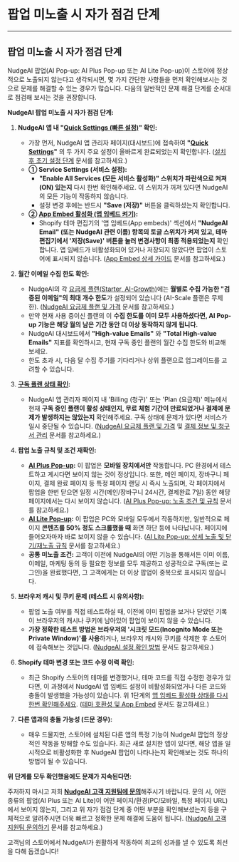 # 팝업 미노출 시 자가 점검 단계

---
팝업 미노출 시 자가 점검 단계
---

NudgeAI 팝업(AI Pop-up: AI Plus Pop-up 또는 AI Lite Pop-up)이 스토어에 정상적으로 노출되지 않는다고 생각되시면, 몇 가지 간단한 사항들을 먼저 확인해보시는 것으로 문제를 해결할 수 있는 경우가 많습니다. 다음의 일반적인 문제 해결 단계를 순서대로 점검해 보시는 것을 권장합니다.

**NudgeAI 팝업 미노출 시 자가 점검 단계:**

1.  **NudgeAI 앱 내 "[Quick Settings (빠른 설정)](../../setup-guide/initial-setup.md)" 확인:**
    *   가장 먼저, NudgeAI 앱 관리자 페이지(대시보드)에 접속하여 **"[Quick Settings](../../setup-guide/initial-setup.md)"** 의 두 가지 주요 설정이 올바르게 완료되었는지 확인합니다. ([설치 후 초기 설정 단계](../../setup-guide/initial-setup.md) 문서를 참고하세요.)
    *   **① Service Settings (서비스 설정):**
        *   **"Enable All Services (모든 서비스 활성화)" 스위치가 파란색으로 켜져(ON) 있는지** 다시 한번 확인해주세요. 이 스위치가 꺼져 있다면 NudgeAI의 모든 기능이 작동하지 않습니다.
        *   설정 변경 후에는 반드시 **"Save (저장)"** 버튼을 클릭하셨는지 확인합니다.
    *   **② [App Embed 활성화 (앱 임베드 켜기)](../../setup-guide/app-embed-guide.md):**
        *   Shopify 테마 편집기의 '앱 임베드(App embeds)' 섹션에서 **"NudgeAI Email" (또는 NudgeAI 관련 이름) 항목의 토글 스위치가 켜져 있고, 테마 편집기에서 '저장(Save)' 버튼을 눌러 변경사항이 최종 적용되었는지** 확인합니다. 앱 임베드가 비활성화되어 있거나 저장되지 않았다면 팝업이 스토어에 표시되지 않습니다. ([App Embed 상세 가이드](../../setup-guide/app-embed-guide.md) 문서를 참고하세요.)

2.  **월간 이메일 수집 한도 확인:**
    *   NudgeAI의 각 [요금제 플랜(Starter, AI-Growth)](../../pricing/plans-pricing.md)에는 **월별로 수집 가능한 "검증된 이메일"의 최대 개수 한도**가 설정되어 있습니다 (AI-Scale 플랜은 무제한). ([NudgeAI 요금제 플랜 및 가격](../../pricing/plans-pricing.md) 문서를 참고하세요.)
    *   만약 현재 사용 중이신 플랜의 이 **수집 한도를 이미 모두 사용하셨다면, AI Pop-up 기능은 해당 월의 남은 기간 동안 더 이상 동작하지 않게 됩니다.**
    *   NudgeAI 대시보드에서 **"High-value Emails"** 와 **"Total High-value Emails"** 지표를 확인하시고, 현재 구독 중인 플랜의 월간 수집 한도와 비교해보세요.
    *   한도 초과 시, 다음 달 수집 주기를 기다리거나 상위 플랜으로 업그레이드를 고려할 수 있습니다.

3.  **[구독 플랜 상태 확인](../../pricing/plans-pricing.md):**
    *   NudgeAI 앱 관리자 페이지 내 'Billing (청구)' 또는 'Plan (요금제)' 메뉴에서 현재 **구독 중인 플랜이 활성 상태인지, 무료 체험 기간이 만료되었거나 결제에 문제가 발생하지는 않았는지** 확인해주세요. 구독 상태에 문제가 있다면 서비스가 일시 중단될 수 있습니다. ([NudgeAI 요금제 플랜 및 가격](../../pricing/plans-pricing.md) 및 [결제 정보 및 청구서 관리](../../pricing/billing-invoices.md) 문서를 참고하세요.)

4.  **팝업 노출 규칙 및 조건 재확인:**
    *   **[AI Plus Pop-up](../../features/ai-plus-popup-display-rules.md):** 이 팝업은 **모바일 장치에서만** 작동합니다. PC 환경에서 테스트하고 계시다면 보이지 않는 것이 정상입니다. 또한, 메인 페이지, 장바구니 페이지, 결제 완료 페이지 등 특정 페이지 랜딩 시 즉시 노출되며, 각 페이지에서 팝업을 한번 닫으면 일정 시간(메인/장바구니 24시간, 결제완료 7일) 동안 해당 페이지에서는 다시 보이지 않습니다. ([AI Plus Pop-up: 노출 조건 및 규칙](../../features/ai-plus-popup-display-rules.md) 문서를 참고하세요.)
    *   **[AI Lite Pop-up](../../features/ai-lite-popup-detailed-rules.md):** 이 팝업은 PC와 모바일 모두에서 작동하지만, 일반적으로 페이지 **콘텐츠를 50% 정도 스크롤했을 때** 화면 하단 등에 나타납니다. 페이지에 들어오자마자 바로 보이지 않을 수 있습니다. ([AI Lite Pop-up: 상세 노출 및 닫기/재노출 규칙](../../features/ai-lite-popup-detailed-rules.md) 문서를 참고하세요.)
    *   **공통 미노출 조건:** 고객이 이전에 NudgeAI의 어떤 기능을 통해서든 이미 이름, 이메일, 마케팅 동의 등 필요한 정보를 모두 제공하고 성공적으로 구독(또는 로그인)을 완료했다면, 그 고객에게는 더 이상 팝업이 중복으로 표시되지 않습니다.

5.  **브라우저 캐시 및 쿠키 문제 (테스트 시 유의사항):**
    *   팝업 노출 여부를 직접 테스트하실 때, 이전에 이미 팝업을 보거나 닫았던 기록이 브라우저의 캐시나 쿠키에 남아있어 팝업이 보이지 않을 수 있습니다.
    *   **가장 정확한 테스트 방법은 브라우저의 '시크릿 모드(Incognito Mode 또는 Private Window)'를 사용**하거나, 브라우저 캐시와 쿠키를 삭제한 후 스토어에 접속해보는 것입니다. ([NudgeAI 설정 확인 방법](../../setup-guide/verifying-setup.md) 문서도 참고하세요.)

6.  **Shopify 테마 변경 또는 코드 수정 이력 확인:**
    *   최근 Shopify 스토어의 테마를 변경했거나, 테마 코드를 직접 수정한 경우가 있다면, 이 과정에서 NudgeAI 앱 임베드 설정이 비활성화되었거나 다른 코드와 충돌이 발생했을 가능성이 있습니다. 위 1단계의 [앱 임베드 활성화 상태를 다시 한번 확인해주세요](../../setup-guide/app-embed-guide.md). ([테마 호환성 및 App Embed](../../setup-guide/theme-compatibility-app-embed.md) 문서도 참고하세요.)

7.  **다른 앱과의 충돌 가능성 (드문 경우):**
    *   매우 드물지만, 스토어에 설치된 다른 앱의 특정 기능이 NudgeAI 팝업의 정상적인 작동을 방해할 수도 있습니다. 최근 새로 설치한 앱이 있다면, 해당 앱을 일시적으로 비활성화한 후 NudgeAI 팝업이 나타나는지 확인해보는 것도 하나의 방법이 될 수 있습니다.

**위 단계를 모두 확인했음에도 문제가 지속된다면:**

주저하지 마시고 저희 [**NudgeAI 고객 지원팀에 문의**](./contacting-support.md)해주시기 바랍니다. 문의 시, 어떤 종류의 팝업(AI Plus 또는 AI Lite)이 어떤 페이지/환경(PC/모바일, 특정 페이지 URL)에서 보이지 않는지, 그리고 위 자가 점검 단계 중 어떤 부분을 확인해보셨는지 등을 구체적으로 알려주시면 더욱 빠르고 정확한 문제 해결에 도움이 됩니다. ([NudgeAI 고객 지원팀 문의하기](./contacting-support.md) 문서를 참고하세요.)

고객님의 스토어에서 NudgeAI가 원활하게 작동하여 최고의 성과를 낼 수 있도록 최선을 다해 돕겠습니다! 